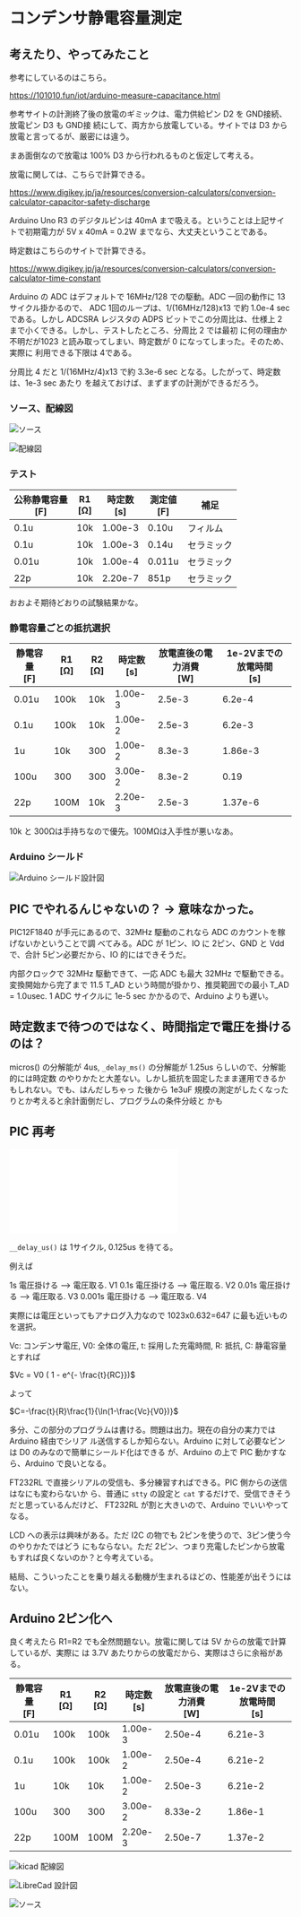 # コンデンサ静電容量測定

## 考えたり、やってみたこと

参考にしているのはこちら。

https://101010.fun/iot/arduino-measure-capacitance.html

参考サイトの計測終了後の放電のギミックは、電力供給ピン D2 を GND接続、放電ピン D3 も GND接
続にして、両方から放電している。サイトでは D3 から放電と言ってるが、厳密には違う。 

まあ面倒なので放電は 100% D3 から行われるものと仮定して考える。

放電に関しては、こちらで計算できる。

https://www.digikey.jp/ja/resources/conversion-calculators/conversion-calculator-capacitor-safety-discharge

Arduino Uno R3 のデジタルピンは 40mA まで吸える。ということは上記サイトで初期電力が 5V x
40mA = 0.2W までなら、大丈夫ということである。

時定数はこちらのサイトで計算できる。

https://www.digikey.jp/ja/resources/conversion-calculators/conversion-calculator-time-constant

Arduino の ADC はデフォルトで 16MHz/128 での駆動。ADC 一回の動作に 13 サイクル掛かるので、
ADC 1回のループは、1/(16MHz/128)x13 で約 1.0e-4 sec である。しかし ADCSRA レジスタの ADPS
ビットでこの分周比は、仕様上 2 まで小くできる。しかし、テストしたところ、分周比 2 では最初
に何の理由か不明だが1023 と読み取ってしまい、時定数が 0 になってしまった。そのため、実際に
利用できる下限は 4である。

分周比 4 だと 1/(16MHz/4)x13 で約 3.3e-6 sec となる。したがって、時定数は、1e-3 sec あたり
を越えておけば、まずまずの計測ができるだろう。

### ソース、配線図

![ソース](./arduino/main/main.ino)

![配線図](./kicad/CapacityMeasure/静電容量測定配線図.png)

### テスト

|公称静電容量<br>[F]|R1<br>[Ω]|時定数<br>[s]|測定値<br>[F]|補足|
| ---  | --- | ---    | ---   | ---     |
| 0.1u | 10k | 1.00e-3| 0.10u | フィルム|
| 0.1u | 10k | 1.00e-3| 0.14u | セラミック |
| 0.01u| 10k | 1.00e-4| 0.011u| セラミック |
| 22p  | 10k | 2.20e-7| 851p  | セラミック |

おおよそ期待どおりの試験結果かな。

### 静電容量ごとの抵抗選択


|静電容量<br>[F]|R1<br>[Ω]|R2<br>[Ω]|時定数<br>[s]|放電直後の電力消費<br>[W]|1e-2Vまでの放電時間<br>[s]|
|---------------|----------|----------|-------- |-------------------------|-----------|
| 0.01u         | 100k     | 10k      | 1.00e-3 | 2.5e-3 | 6.2e-4 |
| 0.1u          | 100k     | 10k      | 1.00e-2 | 2.5e-3 | 6.2e-3 |
| 1u            | 10k      | 300      | 1.00e-2 | 8.3e-3 | 1.86e-3|
| 100u          | 300      | 300      | 3.00e-2 | 8.3e-2 | 0.19   |
| 22p           | 100M     | 10k      | 2.20e-3 | 2.5e-3 | 1.37e-6 |

10k と 300Ωは手持ちなので優先。100MΩは入手性が悪いなあ。

### Arduino シールド

![Arduino シールド設計図](./librecad/CapacitorMeasure_1.png)

## PIC でやれるんじゃないの？ → 意味なかった。

PIC12F1840 が手元にあるので、32MHz 駆動のこれなら ADC のカウントを稼げないかということで調
べてみる。ADC が 1ピン、IO に 2ピン、GND と Vdd で、合計 5ピン必要だから、IO 的にはできそうだ。

内部クロックで 32MHz 駆動できて、一応 ADC も最大 32MHz で駆動できる。変換開始から完了まで
11.5 T_AD という時間が掛かり、推奨範囲での最小 T_AD = 1.0usec. 1 ADC サイクルに 1e-5 sec
かかるので、Arduino よりも遅い。

## 時定数まで待つのではなく、時間指定で電圧を掛けるのは？

micros() の分解能が 4us, ``_delay_ms()`` の分解能が 1.25us らしいので、分解能的には時定数
のやりかたと大差ない。しかし抵抗を固定したまま運用できるかもしれない。でも、はんだしちゃっ
た後から 1e3uF 規模の測定がしたくなったりとか考えると余計面倒だし、プログラムの条件分岐と
かも

## PIC 再考

![timer0 でいろいろ速度を調べた](../misc/Pic12f1840_tmr0_count_test/README.md)


``__delay_us()`` は 1サイクル, 0.125us を待てる。

例えば 

1s 電圧掛ける --> 電圧取る. V1
0.1s 電圧掛ける --> 電圧取る. V2
0.01s 電圧掛ける --> 電圧取る. V3
0.001s 電圧掛ける --> 電圧取る. V4

実際には電圧といってもアナログ入力なので 1023x0.632=647 に最も近いものを選択。

Vc: コンデンサ電圧, V0: 全体の電圧, t: 採用した充電時間, R: 抵抗, C: 静電容量とすれば

$Vc = V0 ( 1 - e^{- \frac{t}{RC}})$

よって

$C=-\frac{t}{R}\frac{1}{\ln(1-\frac{Vc}{V0})}$

多分、この部分のプログラムは書ける。問題は出力。現在の自分の実力では Arduino 経由でシリア
ル送信するしか知らない。Arduino に対して必要なピンは D0 のみなので簡単にシールド化はできる
が、Arduino の上で PIC 動かすなら、Arduino で良いとなる。

FT232RL で直接シリアルの受信も、多分練習すればできる。PIC 側からの送信はなにも変わらないか
ら、普通に ``stty`` の設定と ``cat`` するだけで、受信できそうだと思っているんだけど、
FT232RL が割と大きいので、Arduino でいいやってなる。

LCD への表示は興味がある。ただ I2C の物でも 2ピンを使うので、3ピン使う今のやりかたではどう
にもならない。ただ 2ピン、つまり充電したピンから放電もすれば良くないのか？と今考えている。

結局、こういったことを乗り越える動機が生まれるほどの、性能差が出そうにはない。

## Arduino 2ピン化へ

良く考えたら R1=R2 でも全然問題ない。放電に関しては 5V からの放電で計算しているが、実際に
は 3.7V あたりからの放電だから、実際はさらに余裕がある。

|静電容量<br>[F]|R1<br>[Ω]|R2<br>[Ω]|時定数<br>[s]|放電直後の電力消費<br>[W]|1e-2Vまでの放電時間<br>[s]|
|---------------|----------|----------|-------- |-------------------------|-----------|
| 0.01u         | 100k     | 100k     | 1.00e-3 | 2.50e-4 | 6.21e-3|
| 0.1u          | 100k     | 100k     | 1.00e-2 | 2.50e-4 | 6.21e-2|
| 1u            | 10k      | 10k      | 1.00e-2 | 2.50e-3 | 6.21e-2|
| 100u          | 300      | 300      | 3.00e-2 | 8.33e-2 | 1.86e-1|
| 22p           | 100M     | 100M     | 2.20e-3 | 2.50e-7 | 1.37e-2|

![kicad 配線図](./kicad/CapacityMeasure_2pin/CapacityMeasure_2pin_kicad.png)

![LibreCad 設計図](./librecad/CapacitorMeasure_2_2pin.png)

![ソース](./arduino/tester2_2pin/tester2_2pin.ino)
